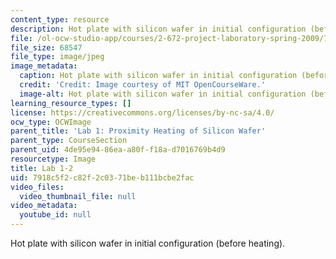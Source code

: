 ```yaml
---
content_type: resource
description: Hot plate with silicon wafer in initial configuration (before heating).
file: /ol-ocw-studio-app/courses/2-672-project-laboratory-spring-2009/7918c5f2c82f2c0371beb111bcbe2fac_lab1-2.jpg
file_size: 68547
file_type: image/jpeg
image_metadata:
  caption: Hot plate with silicon wafer in initial configuration (before heating).
  credit: 'Credit: Image courtesy of MIT OpenCourseWare.'
  image-alt: Hot plate with silicon wafer in initial configuration (before heating).
learning_resource_types: []
license: https://creativecommons.org/licenses/by-nc-sa/4.0/
ocw_type: OCWImage
parent_title: 'Lab 1: Proximity Heating of Silicon Wafer'
parent_type: CourseSection
parent_uid: 4de95e94-86ea-a80f-f18a-d7016769b4d9
resourcetype: Image
title: Lab 1-2
uid: 7918c5f2-c82f-2c03-71be-b111bcbe2fac
video_files:
  video_thumbnail_file: null
video_metadata:
  youtube_id: null
---
```

Hot plate with silicon wafer in initial configuration (before heating).